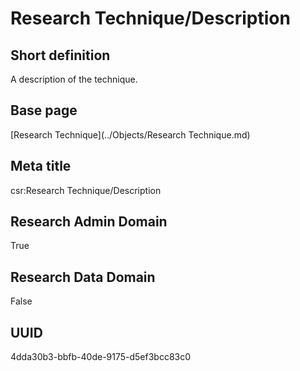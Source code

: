 # Research Technique/Description
## Short definition
A description of the technique.
## Base page
[Research Technique](../Objects/Research Technique.md)
## Meta title
csr:Research Technique/Description
## Research Admin Domain
True
## Research Data Domain
False
## UUID
4dda30b3-bbfb-40de-9175-d5ef3bcc83c0
